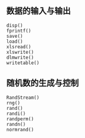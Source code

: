 
## 数据的输入与输出

```
disp()
fprintf()
save()
load()
xlsread()
xlswrite()
dlmwrite()
writetable()
```

## 随机数的生成与控制

```
RandStream()
rng()
rand()
randi()
randperm()
randn()
normrand()
```
